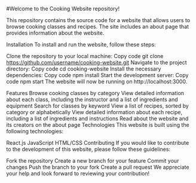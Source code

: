 #Welcome to the Cooking Website repository!

This repository contains the source code for a website that allows users to browse cooking classes and recipes. The site includes an about page that provides information about the website.

Installation
To install and run the website, follow these steps:

Clone the repository to your local machine:
Copy code
git clone https://github.com/username/cooking-website.git
Navigate to the project directory:
Copy code
cd cooking-website
Install the necessary dependencies:
Copy code
npm install
Start the development server:
Copy code
npm start
The website will now be running on http://localhost:3000.

Features
Browse cooking classes by category
View detailed information about each class, including the instructor and a list of ingredients and equipment
Search for classes by keyword
View a list of recipes, sorted by category or alphabetically
View detailed information about each recipe, including a list of ingredients and instructions
Read about the website and its creators on the about page
Technologies
This website is built using the following technologies:

React.js
JavaScript
HTML/CSS
Contributing
If you would like to contribute to the development of this website, please follow these guidelines:

Fork the repository
Create a new branch for your feature
Commit your changes
Push the branch to your fork
Create a pull request
We appreciate your help and look forward to reviewing your contribution!



